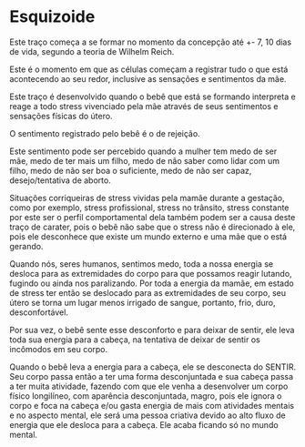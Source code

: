 # Esquizoide

Este traço começa a se formar no momento da concepção até +- 7, 10 dias de vida, segundo a teoria de Wilhelm Reich.

Este é o momento em que as células começam a registrar tudo o que está acontecendo ao seu redor, inclusive as sensações e sentimentos da mãe.

Este traço é desenvolvido quando o bebê que está se formando interpreta e reage a todo stress vivenciado pela mãe através de seus sentimentos e sensações físicas do útero.

O sentimento registrado pelo bebê é o de rejeição.

Este sentimento pode ser percebido quando a mulher tem medo de ser mãe, medo de ter mais um filho, medo de não saber como lidar com um filho, medo de não ser boa o suficiente, medo de não ser capaz, desejo/tentativa de aborto.

Situações corriqueiras de stress vividas pela mamãe durante a gestação, como por exemplo, stress profissional, stress no trânsito, stress constante por este ser o perfil comportamental dela também podem ser a causa deste traço de carater, pois o bebê não sabe que o stress não é direcionado à ele, pois ele desconhece que existe um mundo externo e uma mãe que o está gerando.

Quando nós, seres humanos, sentimos medo, toda a nossa energia se desloca para as extremidades do corpo para que possamos reagir lutando, fugindo ou ainda nos paralizando. Por toda a energia da mamãe, em estado de stress ter então se deslocado para as extremidades de seu corpo, seu útero se torna um lugar menos irrigado de sangue, portanto, frio, duro, desconfortável.

Por sua vez, o bebê sente esse desconforto e para deixar de sentir, ele leva toda sua energia para a cabeça, na tentativa de deixar de sentir os incômodos em seu corpo.

Quando o bebê leva a energia para a cabeça, ele se desconecta do SENTIR. Seu corpo passa então a ter uma forma desconjuntada e sua cabeça passa a ter muita atividade, fazendo com que ele venha a desenvolver um corpo físico longilíneo, com aparência desconjuntada, magro, pois ele ignora o corpo e foca na cabeça e/ou gasta energia de mais com atividades mentais e no aspecto mental, ele será uma pessoa criativa devido ao alto fluxo de energia que ele desloca para a cabeça. Ele acaba ficando só no mundo mental.
